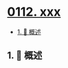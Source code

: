 # [0112. xxx](https://github.com/Tdahuyou/TNotes.leetcode/tree/main/notes/0112.%20xxx)

<!-- region:toc -->

- [1. 📝 概述](#1--概述)

<!-- endregion:toc -->

## 1. 📝 概述

